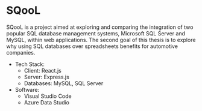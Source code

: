 # SQooL
SQooL is a project aimed at exploring and comparing the integration of two popular SQL database management systems, Microsoft SQL Server and MySQL, within web applications.
The second goal of this thesis is to explore why using SQL databases over spreadsheets benefits for automotive companies. 

- Tech Stack:
  - Client: React.js
  - Server: Express.js
  - Databases: MySQL, SQL Server
- Software:
  - Visual Studio Code
  - Azure Data Studio